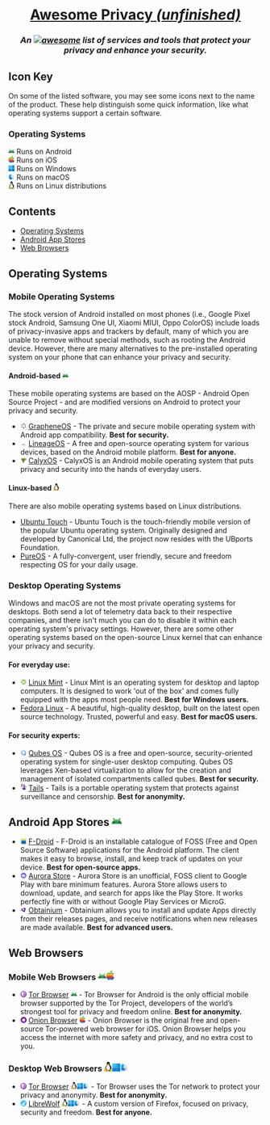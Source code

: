 <div align="center">

# [Awesome Privacy *(unfinished)*](.)
### *An [![awesome](https://awesome.re/badge-flat2.svg)](https://awesome.re) list of services and tools that protect your privacy and enhance your security.*

</div>

<!--
## Notice for GitHub!
GitHub, as a website, is not private. GitHub is owned by Microsoft and they've implemented their own little tracker tidbits into the official website. If you would like to ensure your privacy while viewing this document, I recommend viewing the [Codeberg mirror](https://codeberg.org/aura/awesome-privacy) of this repository. [Learn more on mirroring to Codeberg](https://codeberg.org/Recommendations/Mirror_to_Codeberg).
-->


## Icon Key
On some of the listed software, you may see some icons next to the name of the product. These help distinguish some quick information, like what operating systems support a certain software.

### Operating Systems

<img width=12 src="icons/android.png"> Runs on Android\
<img width=12 src="icons/ios.png"> Runs on iOS\
<img width=12 src="icons/windows.png"> Runs on Windows\
<img width=12 src="icons/macos.png"> Runs on macOS\
<img width=12 src="icons/linux.png"> Runs on Linux distributions


## Contents
- [Operating Systems](#operating-systems-1)
- [Android App Stores](#android-app-stores-)
- [Web Browsers](#web-browsers)



## Operating Systems

### Mobile Operating Systems
The stock version of Android installed on most phones (i.e., Google Pixel stock Android, Samsung One UI, Xiaomi MIUI, Oppo ColorOS) include loads of privacy-invasive apps and trackers by default, many of which you are unable to remove without special methods, such as rooting the Android device. However, there are many alternatives to the pre-installed operating system on your phone that can enhance your privacy and security.

#### Android-based <img width=12 src="icons/android.png">
These mobile operating systems are based on the AOSP - Android Open Source Project - and are modified versions on Android to protect your privacy and security.
- <img width=12 src="icons/grapheneos.png"> [GrapheneOS](https://grapheneos.org/) - The private and secure mobile operating system with Android app compatibility. **Best for security.**
- <img width=12 src="icons/lineageos.png"> [LineageOS](https://lineageos.org/) - A free and open-source operating system for various devices, based on the Android mobile platform. **Best for anyone.**
- <img width=12 src="icons/calyxos.png"> [CalyxOS](https://calyxos.org/) - CalyxOS is an Android mobile operating system that puts privacy and security into the hands of everyday users.

#### Linux-based <img width=12 src="icons/linux.png">
There are also mobile operating systems based on Linux distributions.
- [Ubuntu Touch](https://ubuntu-touch.io/) - Ubuntu Touch is the touch-friendly mobile version of the popular Ubuntu operating system. Originally designed and developed by Canonical Ltd, the project now resides with the UBports Foundation.
- [PureOS](https://pureos.net/) - A fully-convergent, user friendly, secure and freedom respecting OS for your daily usage.

### Desktop Operating Systems 
Windows and macOS are not the most private operating systems for desktops. Both send a lot of telemetry data back to their respective companies, and there isn't much you can do to disable it within each operating system's privacy settings. However, there are some other operating systems based on the open-source Linux kernel that can enhance your privacy and security.

#### For everyday use:
- <img width=12 src="icons/linuxmint.png"> [Linux Mint](https://linuxmint.com/) - Linux Mint is an operating system for desktop and laptop computers. It is designed to work 'out of the box' and comes fully equipped with the apps most people need. **Best for Windows users.**
- [Fedora Linux](https://fedoraproject.org) - A beautiful, high-quality desktop, built on the latest open source technology. Trusted, powerful and easy. **Best for macOS users.**

#### For security experts:
- <img width=12 src="icons/qubesos.png"> [Qubes OS](https://www.qubes-os.org/) - Qubes OS is a free and open-source, security-oriented operating system for single-user desktop computing. Qubes OS leverages Xen-based virtualization to allow for the creation and management of isolated compartments called qubes. **Best for security.** 
- <img width=12 src="icons/tails.png"> [Tails](https://tails.net/) - Tails is a portable operating system that protects against surveillance and censorship. **Best for anonymity.**


## Android App Stores <img width=20 src="icons/android.png">
- <img width=12 src="icons/fdroid.png"> [F-Droid](https://f-droid.org/) - F-Droid is an installable catalogue of FOSS (Free and Open Source Software) applications for the Android platform. The client makes it easy to browse, install, and keep track of updates on your device. **Best for open-source apps.**
- <img width=12 src="icons/aurorastore.png"> [Aurora Store](https://gitlab.com/AuroraOSS/AuroraStore) - Aurora Store is an unofficial, FOSS client to Google Play with bare minimum features. Aurora Store
allows users to download, update, and search for apps like the Play Store. It works perfectly fine
with or without Google Play Services or MicroG.
- <img width=12 src="icons/obtainium.png"> [Obtainium](https://github.com/ImranR98/Obtainium) - Obtainium allows you to install and update Apps directly from their releases pages, and receive notifications when new releases are made available. **Best for advanced users.**


## Web Browsers
### Mobile Web Browsers <img width=16 src="icons/android.png"><img width=16 src="icons/ios.png">
- <img width=12 src="icons/torbrowser.png"> [Tor Browser](https://www.torproject.org/) <img width=12 src="icons/android.png"> - Tor Browser for Android is the only official mobile browser supported by the Tor Project, developers of the world’s strongest tool for privacy and freedom online. **Best for anonymity.**
- <img width=12 src="icons/onionbrowser.png"> [Onion Browser](https://onionbrowser.com/) <img width=12 src="icons/ios.png"> - Onion Browser is the original free and open-source Tor-powered web browser for iOS. Onion Browser helps you access the internet with more safety and privacy, and no extra cost to you.

### Desktop Web Browsers <img width=16 src="icons/linux.png"><img width=16 src="icons/windows.png"><img width=16 src="icons/macos.png">
- <img width=12 src="icons/torbrowser.png"> [Tor Browser](https://www.torproject.org/) <img width=12 src="icons/linux.png"><img width=12 src="icons/windows.png"><img width=12 src="icons/macos.png"> - Tor Browser uses the Tor network to protect your privacy and anonymity. **Best for anonymity.**
- <img width=12 src="icons/librewolf.png"> [LibreWolf](https://librewolf.net/) <img width=12 src="icons/linux.png"><img width=12 src="icons/windows.png"><img width=12 src="icons/macos.png"> - A custom version of Firefox, focused on privacy, security and freedom. **Best for anyone.**
